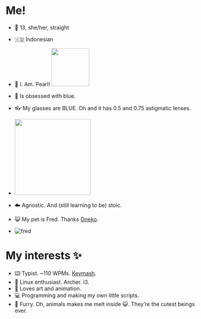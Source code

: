 # Me!
- 👩 13, she/her, straight
- 🇮🇩 Indonesian
- 🦭 I. Am. Pearl!
    <img src=https://user-images.githubusercontent.com/95740760/198883143-fb448892-c581-4cf9-aa2d-600921e6aca4.png width=100px>
    
    
- 💙 Is obsessed with blue.
- 👓 My glasses are BLUE. Oh and it has 0.5 and 0.75 astigmatic lenses.
- 
    <img src=https://user-images.githubusercontent.com/95740760/198876058-bc316f39-724d-463f-98bb-78a28d486b12.jpg width=200px>

    
- ☁️ Agnostic. And (still learning to be) stoic.
- 😺 My pet is Fred. Thanks [Oneko](http://www.daidouji.com/oneko/).
- 
    ![fred](https://user-images.githubusercontent.com/95740760/198876079-07d8b2c8-d23f-4d2b-9a3c-6e8807ff1767.png)
    
# My interests ✨

- ⌨️ Typist. ~110 WPMs. [Keymash](https://keymash.io/profile/Daringcuteseal-9813/).
- 🐧 Linux enthusiast. Archer. i3.
- 🎨 Loves art and animation.
- 💻 Programming and making my own little scripts.
- 🐾 Furry. Oh, animals makes me melt inside 😺. They’re the cutest beings ever.
